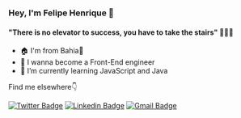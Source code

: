 ### Hey, I'm Felipe Henrique 👋

#### **"There is no elevator to success, you have to take the stairs"** 👨‍💻💪
- 🏠 I'm from Bahia🌴
- 🦾 I wanna become a Front-End engineer
- 🧠 I’m currently learning JavaScript and Java


Find me elsewhere👇

[![Twitter Badge](https://img.shields.io/badge/-@felipendev-3399cc?style=flat-square&labelColor=3399cc&logo=twitter&logoColor=white&link=https://twitter.com/Felipendev)](https://twitter.com/Felipendev) 
[![Linkedin Badge](https://img.shields.io/badge/-Felipe%20Henrique-3399cc?style=flat-square&logo=Linkedin&logoColor=white&link=https://www.linkedin.com/in/felipe-henrique-pedroso/)](https://www.linkedin.com/in/felipe-henrique-pedroso/) 
[![Gmail Badge](https://img.shields.io/badge/-felipehenrique.pds@gmail.com-3399cc?style=flat-square&logo=Gmail&logoColor=white&link=mailto:felipehenrique.pds@gmail.com)](mailto:felipehenrique.pds@gmail.com)
